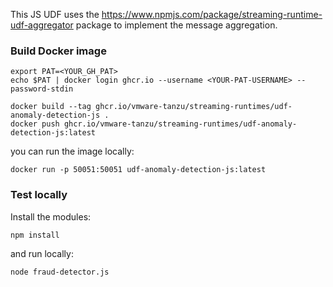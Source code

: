 
This JS UDF uses the https://www.npmjs.com/package/streaming-runtime-udf-aggregator package to implement the message aggregation.

### Build Docker image

```
export PAT=<YOUR_GH_PAT>
echo $PAT | docker login ghcr.io --username <YOUR-PAT-USERNAME> --password-stdin

docker build --tag ghcr.io/vmware-tanzu/streaming-runtimes/udf-anomaly-detection-js .
docker push ghcr.io/vmware-tanzu/streaming-runtimes/udf-anomaly-detection-js:latest
```

you can run the image locally:

```
docker run -p 50051:50051 udf-anomaly-detection-js:latest
```

### Test locally

Install the modules:
```
npm install
```

and run locally:
```
node fraud-detector.js
```